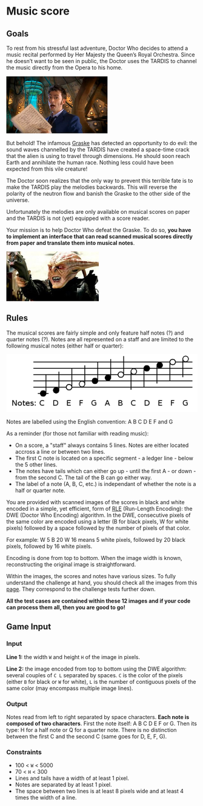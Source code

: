 # Music score

## Goals

To rest from his stressful last adventure, Doctor Who decides to attend a music
recital performed by Her Majesty the Queen’s Royal Orchestra. Since he doesn’t
want to be seen in public, the Doctor uses the TARDIS to channel the music
directly from the Opera to his home.

![Music_of_the_Spheres_Doctor_Who.jpg](./Music_of_the_Spheres_Doctor_Who.jpg)

But behold! The infamous [Graske](http://tardis.wikia.com/wiki/Graske) has
detected an opportunity to do evil: the sound waves channelled by the TARDIS
have created a space-time crack that the alien is using to travel through
dimensions. He should soon reach Earth and annihilate the human race. Nothing
less could have been expected from this vile creature!

The Doctor soon realizes that the only way to prevent this terrible fate is to
make the TARDIS play the melodies backwards. This will reverse the polarity of
the neutron flow and banish the Graske to the other side of the universe.

Unfortunately the melodies are only available on musical scores on paper and the
TARDIS is not (yet) equipped with a score reader.

Your mission is to help Doctor Who defeat the Graske. To do so, __you have to
implement an interface that can read scanned musical scores directly from paper
and translate them into musical notes__.

![Graske](./Graske2.jpg)

## Rules

The musical scores are fairly simple and only feature half notes (?) and quarter
notes (?). Notes are all represented on a staff and are limited to the following
musical notes (either half or quarter):

![Notes](./AllNotesBW.png)

Notes are labelled using the English convention: A B C D E F and G

As a reminder (for those not familiar with reading music):
- On a score, a "staff" always contains 5 lines. Notes are either located
accross a line or between two lines.
- The first C note is located on a specific segment - a ledger line - below the
5 other lines.
- The notes have tails which can either go up - until the first A - or down -
from the second C. The tail of the B can go either way.
- The label of a note (A, B, C, etc.) is independant of whether the note is a
half or quarter note.

You are provided with scanned images of the scores in black and white encoded in
a simple, yet efficient, form of
[RLE](https://en.wikipedia.org/wiki/Run-length_encoding) (Run-Length Encoding):
the DWE (Doctor Who Encoding) algorithm. In the DWE, consecutive pixels of the
same color are encoded using a letter (B for black pixels, W for white pixels)
followed by a space followed by the number of pixels of that color.

For example: W 5 B 20 W 16 means 5 white pixels, followed by 20 black pixels,
followed by 16 white pixels.

Encoding is done from top to bottom. When the image width is known,
reconstructing the original image is straightforward.

Within the images, the scores and notes have various sizes. To fully understand
the challenge at hand, you should check all the images from this
[page](https://files.codingame.com/pub/dw/dw2-allimages.html). They correspond
to the challenge tests further down.

__All the test cases are contained within these 12 images and if your code can
process them all, then you are good to go!__

## Game Input

### Input

__Line 1:__ the width `W` and height `H` of the image in pixels.

__Line 2:__ the image encoded from top to bottom using the DWE algorithm:
several couples of `C L` separated by spaces. `C` is the color of the pixels
(either `B` for black or `W` for white), `L` is the number of contiguous pixels
of the same color (may encompass multiple image lines).

### Output

Notes read from left to right separated by space characters. __Each note is
composed of two characters__. First the note itself: A B C D E F or G. Then its
type: H for a half note or Q for a quarter note. There is no distinction between
the first C and the second C (same goes for D, E, F, G).

### Constraints

- 100 < `W` < 5000
- 70 < `H` < 300
- Lines and tails have a width of at least 1 pixel.
- Notes are separated by at least 1 pixel.
- The space between two lines is at least 8 pixels wide and at least 4 times the
width of a line.
